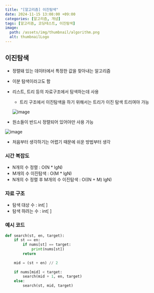 ```yaml
---
title: "[알고리즘] 이진탐색"
date: 2024-11-15 13:08:00 +09:00
categories: [알고리즘, 개념]
tags: [알고리즘, 코딩테스트, 이진탐색]
image:
  path: /assets/img/thumbnail/algorithm.png
  alt: thumbnailLogo
---
```


## 이진탐색
- 정렬돼 있는 데이터에서 특정한 값을 찾아내는 알고리즘
- 이분 탐색이라고도 함
- 리스트, 트리 등의 자료구조에서 탐색하는데 사용
    - 트리 구조에서 이진탐색을 하기 위해서는 트리가 이진 탐색 트리여야 가능
    
    ![image](https://github.com/user-attachments/assets/e021a50f-6c38-4ad8-8730-fa96769643c0)
    
- 원소들이 반드시 정렬되어 있어야만 사용 가능

![image](https://github.com/user-attachments/assets/f4dd34fe-b20f-4146-8924-7785ace23dce)

- 처음부터 생각하기는 어렵기 때문에 쉬운 방법부터 생각

### 시간 복잡도

- N개의 수 정렬 : O(N * lgN)
- M개의 수 이진탐색 : O(M * lgN)
- N개의 수 정렬 후 M개의 수 이진탐색 : O((N + M) lgN)

### 자료 구조

- 탐색 대상 수 : int[ ]
- 탐색 하려는 수 : int[ ]

### 예시 코드

```python
def search(st, en, target):
    if st == en:
        if nums[st] == target:
            print(nums[st])
        return
		
    mid = (st + en) // 2
		
    if nums[mid] < target:
        search(mid + 1, en, target)
    else:
        search(st, mid, target)
```